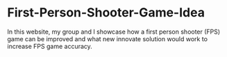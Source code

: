 # First-Person-Shooter-Game-Idea

In this website, my group and I showcase how a first person shooter (FPS) game can be improved and what new innovate solution would work to increase FPS game accuracy. 
